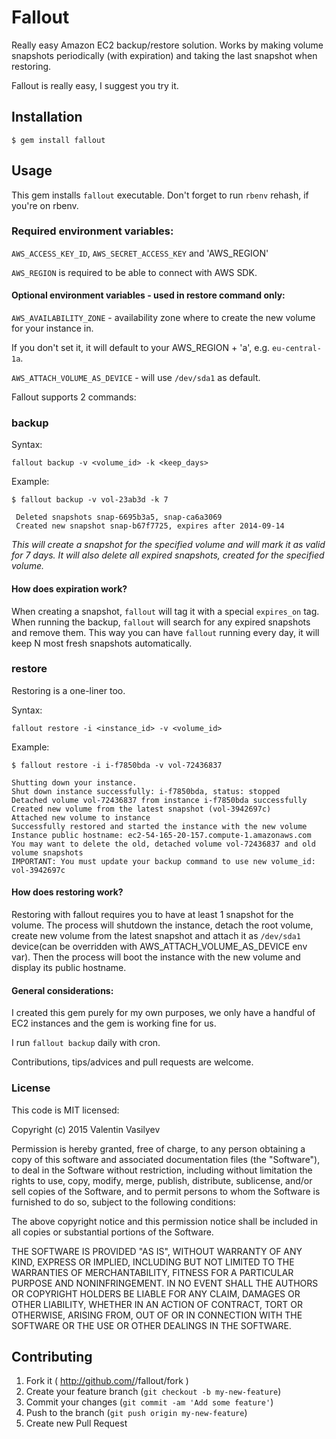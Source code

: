 # Fallout

Really easy Amazon EC2 backup/restore solution.
Works by making volume snapshots periodically (with expiration)
and taking the last snapshot when restoring.

Fallout is really easy, I suggest you try it.

## Installation

    $ gem install fallout

## Usage

This gem installs `fallout` executable. Don't forget to run `rbenv` rehash, if you're on rbenv.

### Required environment variables:

`AWS_ACCESS_KEY_ID`, `AWS_SECRET_ACCESS_KEY` and 'AWS_REGION'

`AWS_REGION` is required to be able to connect with AWS SDK.

#### Optional environment variables - used in restore command only:

`AWS_AVAILABILITY_ZONE` - availability zone where to create the new volume for your instance in.

If you don't set it, it will default to your AWS_REGION + 'a', e.g. `eu-central-1a`.

`AWS_ATTACH_VOLUME_AS_DEVICE` - will use `/dev/sda1` as default.

Fallout supports 2 commands:

### backup

Syntax:

`fallout backup -v <volume_id> -k <keep_days>`

Example:

```
$ fallout backup -v vol-23ab3d -k 7

 Deleted snapshots snap-6695b3a5, snap-ca6a3069
 Created new snapshot snap-b67f7725, expires after 2014-09-14
```

_This will create a snapshot for the specified volume and will mark it
as valid for 7 days. It will also delete all expired snapshots, created for the
specified volume._

#### How does expiration work?

When creating a snapshot, `fallout` will tag it with a special
`expires_on` tag. When running the backup, `fallout` will search for
any expired snapshots and remove them. This way you can have `fallout`
running every day, it will keep N most fresh snapshots automatically.

### restore

Restoring is a one-liner too.

Syntax:

`fallout restore -i <instance_id> -v <volume_id>`

Example:

```
$ fallout restore -i i-f7850bda -v vol-72436837

Shutting down your instance.
Shut down instance successfully: i-f7850bda, status: stopped
Detached volume vol-72436837 from instance i-f7850bda successfully
Created new volume from the latest snapshot (vol-3942697c)
Attached new volume to instance
Successfully restored and started the instance with the new volume
Instance public hostname: ec2-54-165-20-157.compute-1.amazonaws.com
You may want to delete the old, detached volume vol-72436837 and old volume snapshots
IMPORTANT: You must update your backup command to use new volume_id: vol-3942697c
```

#### How does restoring work?

Restoring with fallout requires you to have at least 1 snapshot for the
volume. The process will shutdown the instance, detach the root volume,
create new volume from the latest snapshot and attach it as `/dev/sda1`
device(can be overridden with AWS_ATTACH_VOLUME_AS_DEVICE env var).
Then the process will boot the instance with the new volume and
display its public hostname.

#### General considerations:

I created this gem purely for my own purposes, we only have a handful of
EC2 instances and the gem is working fine for us.

I run `fallout backup` daily with cron.

Contributions, tips/advices and pull requests are welcome.

### License

This code is MIT licensed:

Copyright (c) 2015 Valentin Vasilyev

Permission is hereby granted, free of charge, to any person obtaining a copy of this software and associated documentation files (the "Software"), to deal in the Software without restriction, including without limitation the rights to use, copy, modify, merge, publish, distribute, sublicense, and/or sell copies of the Software, and to permit persons to whom the Software is furnished to do so, subject to the following conditions:

The above copyright notice and this permission notice shall be included in all copies or substantial portions of the Software.

THE SOFTWARE IS PROVIDED "AS IS", WITHOUT WARRANTY OF ANY KIND, EXPRESS OR IMPLIED, INCLUDING BUT NOT LIMITED TO THE WARRANTIES OF MERCHANTABILITY, FITNESS FOR A PARTICULAR PURPOSE AND NONINFRINGEMENT. IN NO EVENT SHALL THE AUTHORS OR COPYRIGHT HOLDERS BE LIABLE FOR ANY CLAIM, DAMAGES OR OTHER LIABILITY, WHETHER IN AN ACTION OF CONTRACT, TORT OR OTHERWISE, ARISING FROM, OUT OF OR IN CONNECTION WITH THE SOFTWARE OR THE USE OR OTHER DEALINGS IN THE SOFTWARE.

## Contributing

1. Fork it ( http://github.com/<my-github-username>/fallout/fork )
2. Create your feature branch (`git checkout -b my-new-feature`)
3. Commit your changes (`git commit -am 'Add some feature'`)
4. Push to the branch (`git push origin my-new-feature`)
5. Create new Pull Request
